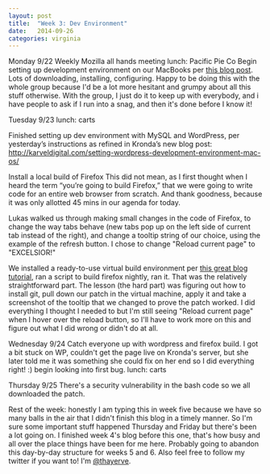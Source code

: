 ```yaml
---
layout: post
title:  "Week 3: Dev Environment"
date:   2014-09-26
categories: virginia
---
```

Monday 9/22
Weekly Mozilla all hands meeting
lunch: Pacific Pie Co
Begin setting up development environment on our MacBooks per [this blog post](http://mallinson.ca/osx-web-development/). Lots of downloading, installing, configuring. Happy to be doing this with the whole group because I'd be a lot more hesitant and grumpy about all this stuff otherwise. With the group, I just do it to keep up with everybody, and i have people to ask if I run into a snag, and then it's done before I know it!

Tuesday 9/23
lunch: carts

Finished setting up dev environment with MySQL and WordPress, per yesterday’s instructions as refined in Kronda’s new blog post:
http://karveldigital.com/setting-wordpress-development-environment-mac-os/

Install a local build of Firefox
This did not mean, as I first thought when I heard the term “you’re going to build Firefox,” that we were going to write code for an entire web browser from scratch. And thank goodness, because it was only allotted 45 mins in our agenda for today.

Lukas walked us through making small changes in the code of Firefox, to change the way tabs behave (new tabs pop up on the left side of current tab instead of the right), and change a tooltip string of our choice, using the example of the refresh button. I chose to change "Reload current page" to "EXCELSIOR!"

We installed a ready-to-use virtual build environment per [this great blog tutorial](http://timtaubert.de/blog/2014/04/a-ready-to-use-virtual-build-environment-for-firefox/), ran a script to build firefox nightly, ran it. That was the relatively straightforward part. The lesson (the hard part) was figuring out how to install git, pull down our patch in the virtual machine, apply it and take a screenshot of the tooltip that we changed to prove the patch worked. I did everything I thought I needed to but I'm still seeing "Reload current page" when I hover over the reload button, so I'll have to work more on this and figure out what I did wrong or didn't do at all.

Wednesday 9/24
Catch everyone up with wordpress and firefox build. I got a bit stuck on WP, couldn't get the page live on Kronda's server, but she later told me it was something she could fix on her end so I did everything right! :)
begin looking into first bug.
lunch: carts

Thursday 9/25
There's a security vulnerability in the bash code so we all downloaded the patch.

Rest of the week: honestly I am typing this in week five because we have so many balls in the air that I didn't finish this blog in a timely manner. So I'm sure some important stuff happened Thursday and Friday but there's been a lot going on. I finished week 4's blog before this one, that's how busy and all over the place things have been for me here. Probably going to abandon this day-by-day structure for weeks 5 and 6. Also feel free to follow my twitter if you want to! I'm [@thayerve](https://twitter.com/thayerve).
